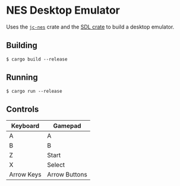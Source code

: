 # NES Desktop Emulator

Uses the [`jc-nes`](../jc-nes/) crate and the [SDL crate](https://crates.io/crates/sdl2) to build a desktop emulator.

## Building

```
$ cargo build --release
```

## Running

```
$ cargo run --release
```

## Controls

| Keyboard   | Gamepad       |
| ---------- | ------------- |
| A          | A             |
| B          | B             |
| Z          | Start         |
| X          | Select        |
| Arrow Keys | Arrow Buttons |
